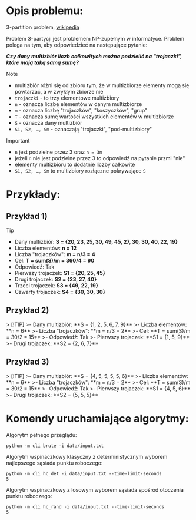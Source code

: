<h1>Opis problemu:</h1>

3-partition problem, [wikipedia](https://en.wikipedia.org/wiki/3-partition_problem)

Problem 3-partycji jest problemem NP-zupełnym w informatyce.
Problem polega na tym, aby odpowiedzieć na następujące pytanie:

***Czy dany multizbiór liczb całkowitych można podzielić na "trojaczki", które mają taką samą sumę?***

> [!NOTE]
>- multizbiór różni się od zbioru tym, że w multizbiorze elementy mogą się powtarzać, a w zwykłym zbiorze nie
>- <code>trojaczki</code> - to trzy elementowe multizbiory
>- <code>n</code> - oznacza liczbę elementów w danym multizbiorze
>- <code>m</code> - oznacza liczbę "trojaczków", "koszyczków", "grup"
>- <code>T</code> - oznacza sumę wartości wszystkich elementów w multizbiorze
>- <code>S</code> - oznacza dany multizbiór
>- <code>S1, S2, …, Sm</code> - oznaczają "trojaczki", "pod-multizbiory"

> [!IMPORTANT]
>- <code>n</code> jest podzielne przez 3 oraz <code>n = 3m</code>
>- jeżeli <code>n</code> nie jest podzielne przez 3 to odpowiedź na pytanie przmi "nie"
>- elementy multizbioru to dodatnie liczby całkowite
>- <code>S1, S2, …, Sm</code> to multizbiory rozłączne pokrywające <code>S</code>

<h1>Przykłady:</h1>
<h2>Przykład 1)</h2>

> [!TIP]
>- Dany multizbiór: **S = {20, 23, 25, 30, 49, 45, 27, 30, 30, 40, 22, 19}**
>- Liczba elementów: **n = 12**
>- Liczba "trojaczków": **m = n/3 = 4**
>- Cel: **T = sum(S)/m = 360/4 = 90**
>- Odpowiedź: Tak
>- Pierwszy trojaczek: **S1 = {20, 25, 45}**
>- Drugi trojaczek: **S2 = {23, 27, 40}**
>- Trzeci trojaczek: **S3 = {49, 22, 19}**
>- Czwarty trojaczek: **S4 = {30, 30, 30}**

<h2>Przykład 2)</h2>
> [!TIP]
>- Dany multizbiór: **S = {1, 2, 5, 6, 7, 9}**
>- Liczba elementów: **n = 6**
>- Liczba "trojaczków": **m = n/3 = 2**
>- Cel: **T = sum(S)/m = 30/2 = 15**
>- Odpowiedź: Tak
>- Pierwszy trojaczek: **S1 = {1, 5, 9}**
>- Drugi trojaczek: **S2 = {2, 6, 7}**

<h2>Przykład 3)</h2>
> [!TIP]
>- Dany multizbiór: **S = {4, 5, 5, 5, 5, 6}**
>- Liczba elementów: **n = 6**
>- Liczba "trojaczków": **m = n/3 = 2**
>- Cel: **T = sum(S)/m = 30/2 = 15**
>- Odpowiedź: Tak
>- Pierwszy trojaczek: **S1 = {4, 5, 6}**
>- Drugi trojaczek: **S2 = {5, 5, 5}**

<h1>Komendy uruchamiające algorytmy:</h1>

Algorytm pełnego przeglądu:

<code>python -m cli brute -i data/input.txt</code>

Algorytm wspinaczkowy klasyczny z deterministycznym wyborem najlepszego sąsiada punktu roboczego:

<code>python -m cli hc_det -i data/input.txt --time-limit-seconds 5</code>

Algorytm wspinaczkowy z losowym wyborem sąsiada spośród otoczenia punktu roboczego:

<code>python -m cli hc_rand -i data/input.txt --time-limit-seconds 5</code>